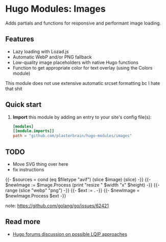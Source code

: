 # Hugo Modules: Images
Adds partials and functions for responsive and performant image loading.

## Features
- Lazy loading with Lozad.js
- Automatic WebP and/or PNG fallback
- Low-quality image placeholders with native Hugo functions
- Function to get appropriate color for text overlay (using the Colors module)

This module does not use extensive automatic srcset formatting bc I hate that shit

## Quick start
1. **Import** this module by adding an entry to your site's config file(s):
    ```toml
    [modules]
    [[module.imports]]
    path = "github.com/plasterbrain/hugo-modules/images"
    ```

## TODO
- Move SVG thing over here
- fix instructions

{{- $sources = cond (eq $filetype "avif") (slice $image) (slice) -}}
{{- $newImage := $image.Process (print "resize " $width "x" $height) -}}
{{- range (slice "webp" "png") -}}
  {{- $ext := . -}}
  {{- $newImage = $newImage.Process $ext -}}

note: https://github.com/golang/go/issues/62421

## Read more
- [Hugo forums discussion on possible LQIP approaches](https://discourse.gohugo.io/t/low-quality-image-placeholder-lqip-pipes/20259)
